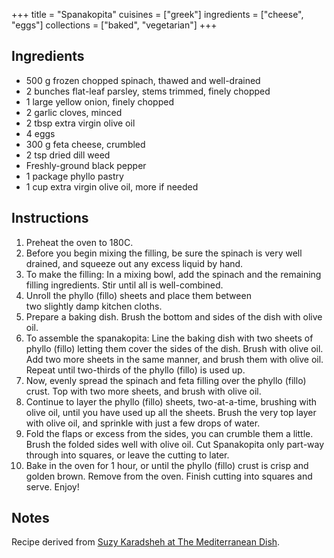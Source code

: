 +++
title = "Spanakopita"
cuisines = ["greek"]
ingredients = ["cheese", "eggs"]
collections = ["baked", "vegetarian"]
+++

## Ingredients

- 500 g frozen chopped spinach, thawed and well-drained
- 2 bunches flat-leaf parsley, stems trimmed, finely chopped
- 1 large yellow onion, finely chopped
- 2 garlic cloves, minced
- 2 tbsp extra virgin olive oil
- 4 eggs
- 300 g feta cheese, crumbled
- 2 tsp dried dill weed
- Freshly-ground black pepper
- 1 package phyllo pastry
- 1 cup extra virgin olive oil, more if needed

## Instructions

1. Preheat the oven to 180C.
2. Before you begin mixing the filling, be sure the spinach is very well drained, and squeeze out any excess liquid by hand.
3. To make the filling: In a mixing bowl, add the spinach and the remaining filling ingredients. Stir until all is well-combined.
4. Unroll the phyllo (fillo) sheets and place them between two slightly damp kitchen cloths.
5. Prepare a baking dish. Brush the bottom and sides of the dish with olive oil.
6. To assemble the spanakopita: Line the baking dish with two sheets of phyllo (fillo) letting them cover the sides of the dish. Brush with olive oil. Add two more sheets in the same manner, and brush them with olive oil. Repeat until two-thirds of the phyllo (fillo) is used up.
7. Now, evenly spread the spinach and feta filling over the phyllo (fillo) crust. Top with two more sheets, and brush with olive oil.
8. Continue to layer the phyllo (fillo) sheets, two-at-a-time, brushing with olive oil, until you have used up all the sheets. Brush the very top layer with olive oil, and sprinkle with just a few drops of water.
9. Fold the flaps or excess from the sides, you can crumble them a little. Brush the folded sides well with olive oil. Cut Spanakopita only part-way through into squares, or leave the cutting to later.
10. Bake in the oven for 1 hour, or until the phyllo (fillo) crust is crisp and golden brown. Remove from the oven. Finish cutting into squares and serve. Enjoy!

## Notes

Recipe derived from [Suzy Karadsheh at The Mediterranean Dish](https://www.themediterraneandish.com/spanakopita-recipe-greek-spinach-pie/).
